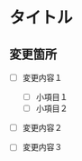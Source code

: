<!-- このPRはブランチを切った後，直ちに作成し，ブランチ内で変更する箇所を次章に列挙する -->

<!-- PRの作成時にはLabelsとAssignees（担当者）を割り当て，責任の所在を明確にする -->
<!-- PRの内容をすべて実装した際にReviewersを指定して，変更管理の承認を受ける -->

# タイトル

<!-- Pull Requestの概要を２行程度で説明する -->
<!-- このPRはブランチを切った後，直ちに作成し，ブランチ内で変更する箇所を次章に列挙する -->


## 変更箇所
<!-- 変更内容を列挙し，小項目は必要に応じて利用する -->
- [ ] 変更内容１
  - [ ] 小項目１
  - [ ] 小項目２
- [ ] 変更内容２
- [ ] 変更内容３


<!--
## 承認者への申し送り事項

- 申し送り事項を記載しておく必要がある場合に追記する

-->
